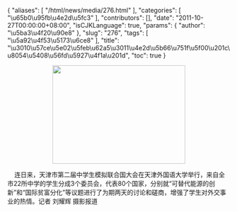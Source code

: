 {
    "aliases": [
        "/html/news/media/276.html"
    ],
    "categories": [
        "\u65b0\u95fb\u4e2d\u5fc3"
    ],
    "contributors": [],
    "date": "2011-10-27T00:00:00+08:00",
    "isCJKLanguage": true,
    "params": {
        "author": "\u5ba3\u4f20\u90e8"
    },
    "slug": "276",
    "tags": [
        "\u5a92\u4f53\u5173\u6ce8"
    ],
    "title": "\u3010\u57ce\u5e02\u5feb\u62a5\u3011\u4e2d\u5b66\u751f\u5f00\u201c\u8054\u5408\u56fd\u5927\u4f1a\u201d",
    "toc": true
}
    


<img
    src="https://cdn.tfls.online/mirror/full/acc99183ea115757a0b487fa2761f61ee04479d1.jpg"
    style="display:block;margin-left:auto;margin-right:auto;"
    decoding="async"
    fetchpriority="auto"
    loading="lazy"
    height="222"
    width="300"
/>

    连日来，天津市第二届中学生模拟联合国大会在天津外国语大学举行，来自全市22所中学的学生分成3个委员会，代表80个国家，分别就“可替代能源的创新”和“国际贫富分化”等议题进行了为期两天的讨论和磋商，增强了学生对外交事业的热情。记者 刘耀辉 摄影报道

